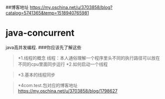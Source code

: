 ##博客地址
<https://my.oschina.net/u/3703858/blog?catalog=5741365&temp=1518940765981>
# java-concurrent 
java高并发编程.
###你应该先了解这些
>*1.线程的概念
    线程：本人通俗理解一个程序里头不同的执行路径可以放在不同的cpu里面同步运行
>*2.如何启动一个线程

>*3.基本的线程同步

>*4com.test.包对应的博客地址
><https://my.oschina.net/u/3703858/blog/1798627>
 
